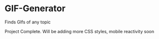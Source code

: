 # GIF-Generator
Finds GIfs of any topic

Project Complete. Will be adding more CSS styles, mobile reactivity soon
